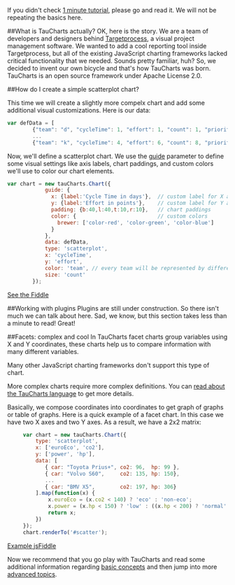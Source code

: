 If you didn't check [1 minute tutorial](1min), please go and read it. We will not be repeating the basics here.

##What is TauCharts actually?
OK, here is the story. We are a team of developers and designers behind [Targetprocess](http://www.targetprocess.com), a visual project management software. We wanted to add a cool reporting tool inside Targetprocess, but all of the existing JavaScript charting frameworks lacked critical functionality that we needed. Sounds pretty familiar, huh? So, we decided to invent our own bicycle and that's how TauCharts was born. TauCharts is an open source framework under Apache License 2.0. 


##How do I create a simple scatterplot chart?

This time we will create a slightly more compelx chart and add some additional visual customizations. Here is our data:


```javascript
var defData = [
        {"team": "d", "cycleTime": 1, "effort": 1, "count": 1, "priority": "low"},
        ...
        {"team": "k", "cycleTime": 4, "effort": 6, "count": 8, "priority": "medium"}];
```

Now, we'll define a scatterplot chart. We use the [guide](../basic/guide.md) parameter to define some visual settings like axis labels, chart paddings, and custom colors we'll use to color our chart elements.


```javascript
var chart = new tauCharts.Chart({
            guide: {
              x: {label:'Cycle Time in days'},  // custom label for X axis
              y: {label:'Effort in points'},    // custom label for Y axis
              padding: {b:40,l:40,t:10,r:10},   // chart paddings
              color: {                          // custom colors
                brewer: ['color-red', 'color-green', 'color-blue']
              }
            },
            data: defData,
            type: 'scatterplot',
            x: 'cycleTime',
            y: 'effort',
            color: 'team', // every team will be represented by different color
            size: 'count'
        });
```

[See the Fiddle](https://jsfiddle.net/taucharts/hmvwg1mn/)

##Working with plugins
Plugins are still under construction. So there isn't much we can talk about here. Sad, we know, but this section takes less than a minute to read! Great!

##Facets: complex and cool
In TauCharts facet charts group variables using X and Y coordinates, these charts help us to compare information with many different variables.

Many other JavaScript charting frameworks don't support this type of chart.

More complex charts require more complex definitions. You can [read about the TauCharts language](../advanced/tauchartslanguage.md)  to get more details.

Basically, we compose coordinates into coordinates to get graph of graphs or table of graphs. Here is a quick example of a facet chart. In this case we have two X axes and two Y axes. As a result, we have a 2x2 matrix:


```javascript
     var chart = new tauCharts.Chart({
         type: 'scatterplot',
         x: ['euroEco', 'co2'],
         y: ['power', 'hp'],
         data: [
            { car: "Toyota Prius+", co2: 96,  hp: 99 },
            { car: "Volvo S60",     co2: 135, hp: 150},
            ...
            { car: "BMV X5",        co2: 197, hp: 306}
         ].map(function(x) {
             x.euroEco = (x.co2 < 140) ? 'eco' : 'non-eco';
             x.power = (x.hp < 150) ? 'low' : ((x.hp < 200) ? 'normal' : 'high');
             return x;
         })
     });
     chart.renderTo('#scatter');
```

[Example jsFiddle](https://jsfiddle.net/taucharts/5c0pmnj1/)

Now we recommend that you go play with TauCharts and read some additional information regarding [basic concepts](../images/guide.png) and then jump into more [advanced topics](../advanced/tauchartslanguage.md).
